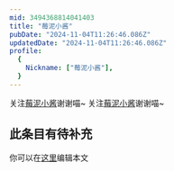 ```yaml
---
mid: 3494368814041403
title: "莓泥小酱"
pubDate: "2024-11-04T11:26:46.086Z"
updatedDate: "2024-11-04T11:26:46.086Z"
profile:
  {
    Nickname: ["莓泥小酱"],
  }
---
```


关注[莓泥小酱](https://space.bilibili.com/3494368814041403)谢谢喵~ 关注[莓泥小酱](https://space.bilibili.com/3494368814041403)谢谢喵~

## 此条目有待补充
你可以在[这里](https://github.com/Yuhanawa/VTuber.ICU-Content/edit/master/v/莓泥小酱/index.md)编辑本文
